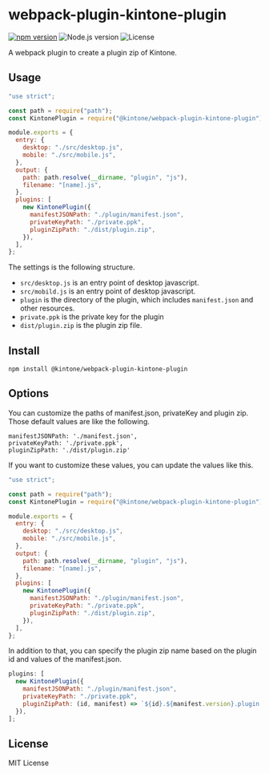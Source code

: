 # webpack-plugin-kintone-plugin

[![npm version](https://badge.fury.io/js/%40kintone%2Fwebpack-plugin-kintone-plugin.svg)](https://badge.fury.io/js/%40kintone%2Fwebpack-plugin-kintone-plugin)
![Node.js version](https://img.shields.io/badge/dynamic/json.svg?url=https://raw.githubusercontent.com/kintone/js-sdk/master/packages/webpack-plugin-kintone-plugin/package.json&label=node&query=$.engines.node&colorB=blue)
![License](https://img.shields.io/npm/l/@kintone/webpack-plugin-kintone-plugin.svg)

A webpack plugin to create a plugin zip of Kintone.

## Usage

```js
"use strict";

const path = require("path");
const KintonePlugin = require("@kintone/webpack-plugin-kintone-plugin");

module.exports = {
  entry: {
    desktop: "./src/desktop.js",
    mobile: "./src/mobile.js",
  },
  output: {
    path: path.resolve(__dirname, "plugin", "js"),
    filename: "[name].js",
  },
  plugins: [
    new KintonePlugin({
      manifestJSONPath: "./plugin/manifest.json",
      privateKeyPath: "./private.ppk",
      pluginZipPath: "./dist/plugin.zip",
    }),
  ],
};
```

The settings is the following structure.

- `src/desktop.js` is an entry point of desktop javascript.
- `src/mobild.js` is an entry point of desktop javascript.
- `plugin` is the directory of the plugin, which includes `manifest.json` and other resources.
- `private.ppk` is the private key for the plugin
- `dist/plugin.zip` is the plugin zip file.

## Install

```
npm install @kintone/webpack-plugin-kintone-plugin
```

## Options

You can customize the paths of manifest.json, privateKey and plugin zip.
Those default values are like the following.

```
manifestJSONPath: './manifest.json',
privateKeyPath: './private.ppk',
pluginZipPath: './dist/plugin.zip'
```

If you want to customize these values, you can update the values like this.

```js
"use strict";

const path = require("path");
const KintonePlugin = require("@kintone/webpack-plugin-kintone-plugin");

module.exports = {
  entry: {
    desktop: "./src/desktop.js",
    mobile: "./src/mobile.js",
  },
  output: {
    path: path.resolve(__dirname, "plugin", "js"),
    filename: "[name].js",
  },
  plugins: [
    new KintonePlugin({
      manifestJSONPath: "./plugin/manifest.json",
      privateKeyPath: "./private.ppk",
      pluginZipPath: "./dist/plugin.zip",
    }),
  ],
};
```

In addition to that, you can specify the plugin zip name based on the plugin id and values of the manifest.json.

```js
plugins: [
  new KintonePlugin({
    manifestJSONPath: "./plugin/manifest.json",
    privateKeyPath: "./private.ppk",
    pluginZipPath: (id, manifest) => `${id}.${manifest.version}.plugin.zip`,
  }),
];
```

## License

MIT License
